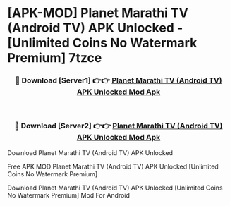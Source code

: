 # [APK-MOD] Planet Marathi TV (Android TV) APK Unlocked - [Unlimited Coins No Watermark Premium] 7tzce



<div align="center">
<h3>🔴 Download [Server1] 👉👉 <a href="https://momento.my/?title=Planet_Marathi_TV_(Android_TV)_APK_Unlocked">Planet Marathi TV (Android TV) APK Unlocked Mod Apk</a></h3><br>

<h3>🔴 Download [Server2] 👉👉 <a href="https://momento.my/?title=Planet_Marathi_TV_(Android_TV)_APK_Unlocked">Planet Marathi TV (Android TV) APK Unlocked Mod Apk</a></h3>
</div>



Download Planet Marathi TV (Android TV) APK Unlocked 

Free APK MOD Planet Marathi TV (Android TV) APK Unlocked [Unlimited Coins No Watermark Premium]

Download Planet Marathi TV (Android TV) APK Unlocked [Unlimited Coins No Watermark Premium] Mod For Android
